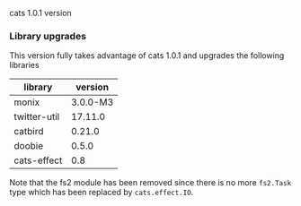 cats 1.0.1 version

### Library upgrades

This version fully takes advantage of cats 1.0.1 and upgrades the following libraries

 library      | version
 ------       | ----
 monix        | 3.0.0-M3
 twitter-util | 17.11.0
 catbird      | 0.21.0
 doobie       | 0.5.0
 cats-effect  | 0.8

Note that the fs2 module has been removed since there is no more `fs2.Task` type which has been replaced by `cats.effect.IO`.



